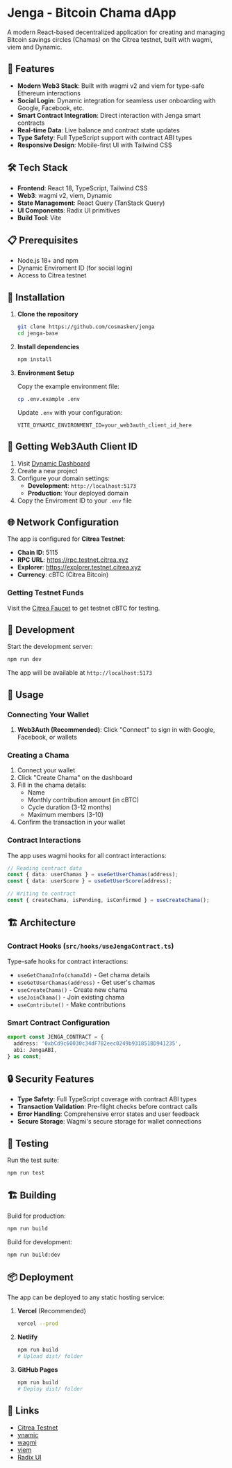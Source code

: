 # Jenga - Bitcoin Chama dApp

A modern React-based decentralized application for creating and managing Bitcoin savings circles (Chamas) on the Citrea testnet,
 built with wagmi, viem and Dynamic.

## 🚀 Features

- **Modern Web3 Stack**: Built with wagmi v2 and viem for type-safe Ethereum interactions
- **Social Login**: Dynamic integration for seamless user onboarding with Google, Facebook, etc.
- **Smart Contract Integration**: Direct interaction with Jenga smart contracts
- **Real-time Data**: Live balance and contract state updates
- **Type Safety**: Full TypeScript support with contract ABI types
- **Responsive Design**: Mobile-first UI with Tailwind CSS

## 🛠 Tech Stack

- **Frontend**: React 18, TypeScript, Tailwind CSS
- **Web3**: wagmi v2, viem, Dynamic
- **State Management**: React Query (TanStack Query)
- **UI Components**: Radix UI primitives
- **Build Tool**: Vite

## 📋 Prerequisites

- Node.js 18+ and npm
- Dynamic Enviroment ID (for social login)
- Access to Citrea testnet

## 🔧 Installation

1. **Clone the repository**
   ```bash
   git clone https://github.com/cosmasken/jenga
   cd jenga-base
   ```

2. **Install dependencies**
   ```bash
   npm install
   ```

3. **Environment Setup**
   
   Copy the example environment file:
   ```bash
   cp .env.example .env
   ```
   
   Update `.env` with your configuration:
   ```env
   VITE_DYNAMIC_ENVIRONMENT_ID=your_web3auth_client_id_here
   ```

## 🔑 Getting Web3Auth Client ID

1. Visit [Dynamic Dashboard](https://app.dynamic.xyz/dashboard/)
2. Create a new project
3. Configure your domain settings:
   - **Development**: `http://localhost:5173`
   - **Production**: Your deployed domain
4. Copy the Enviroment ID to your `.env` file

## 🌐 Network Configuration

The app is configured for **Citrea Testnet**:
- **Chain ID**: 5115
- **RPC URL**: https://rpc.testnet.citrea.xyz
- **Explorer**: https://explorer.testnet.citrea.xyz
- **Currency**: cBTC (Citrea Bitcoin)

### Getting Testnet Funds

Visit the [Citrea Faucet](https://citrea.xyz/faucet) to get testnet cBTC for testing.

## 🚀 Development

Start the development server:
```bash
npm run dev
```

The app will be available at `http://localhost:5173`

## 📱 Usage

### Connecting Your Wallet

1. **Web3Auth (Recommended)**: Click "Connect" to sign in with Google, Facebook, or wallets

### Creating a Chama

1. Connect your wallet
2. Click "Create Chama" on the dashboard
3. Fill in the chama details:
   - Name
   - Monthly contribution amount (in cBTC)
   - Cycle duration (3-12 months)
   - Maximum members (3-10)
4. Confirm the transaction in your wallet

### Contract Interactions

The app uses wagmi hooks for all contract interactions:

```typescript
// Reading contract data
const { data: userChamas } = useGetUserChamas(address);
const { data: userScore } = useGetUserScore(address);

// Writing to contract
const { createChama, isPending, isConfirmed } = useCreateChama();
```

## 🏗 Architecture

### Contract Hooks (`src/hooks/useJengaContract.ts`)

Type-safe hooks for contract interactions:
- `useGetChamaInfo(chamaId)` - Get chama details
- `useGetUserChamas(address)` - Get user's chamas
- `useCreateChama()` - Create new chama
- `useJoinChama()` - Join existing chama
- `useContribute()` - Make contributions

### Smart Contract Configuration

```typescript
export const JENGA_CONTRACT = {
  address: '0xbCd9c60030c34dF782eec0249b931851BD941235',
  abi: JengaABI,
} as const;
```

## 🔒 Security Features

- **Type Safety**: Full TypeScript coverage with contract ABI types
- **Transaction Validation**: Pre-flight checks before contract calls
- **Error Handling**: Comprehensive error states and user feedback
- **Secure Storage**: Wagmi's secure storage for wallet connections

## 🧪 Testing

Run the test suite:
```bash
npm run test
```

## 🏗 Building

Build for production:
```bash
npm run build
```

Build for development:
```bash
npm run build:dev
```

## 📦 Deployment

The app can be deployed to any static hosting service:

1. **Vercel** (Recommended)
   ```bash
   vercel --prod
   ```

2. **Netlify**
   ```bash
   npm run build
   # Upload dist/ folder
   ```

3. **GitHub Pages**
   ```bash
   npm run build
   # Deploy dist/ folder
   ```

## 🔗 Links

- [Citrea Testnet](https://citrea.xyz)
- [ynamic](https://app.dynamic.xyz)
- [wagmi](https://wagmi.sh)
- [viem](https://viem.sh)
- [Radix UI](https://radix-ui.com)